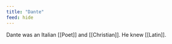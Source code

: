 ```yaml
---
title: "Dante"
feed: hide
---
```


Dante was an Italian [[Poet]] and [[Christian]]. He knew [[Latin]]. 
